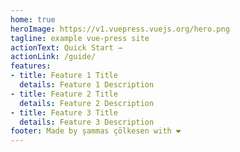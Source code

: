 ```yaml
---
home: true
heroImage: https://v1.vuepress.vuejs.org/hero.png
tagline: example vue-press site
actionText: Quick Start →
actionLink: /guide/
features:
- title: Feature 1 Title
  details: Feature 1 Description
- title: Feature 2 Title
  details: Feature 2 Description
- title: Feature 3 Title
  details: Feature 3 Description
footer: Made by şammas çölkesen with ❤️
---
```


